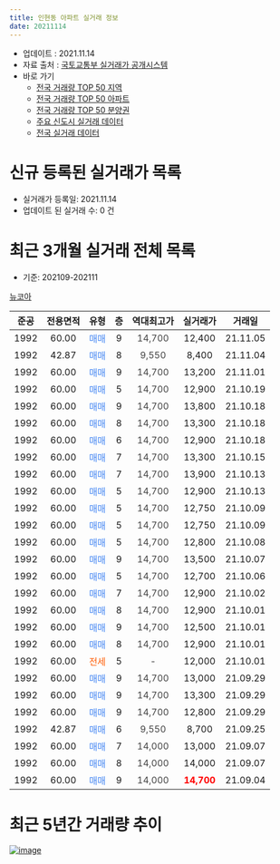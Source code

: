 ```yaml
---
title: 인현동 아파트 실거래 정보
date: 20211114
---
```


* 업데이트 : 2021.11.14
* 자료 출처 : [국토교통부 실거래가 공개시스템](http://rt.molit.go.kr)
* 바로 가기
    * [전국 거래량 TOP 50 지역](https://apt-info.github.io/apt-trade-info/tr)
    * [전국 거래량 TOP 50 아파트](https://apt-info.github.io/apt-trade-info/ta)
    * [전국 거래량 TOP 50 분양권](https://apt-info.github.io/apt-trade-info/tb)
    * [주요 신도시 실거래 데이터](https://apt-info.github.io/apt-trade-info/newtown)
    * [전국 실거래 데이터](https://apt-info.github.io/apt-trade-info/all)



<script async src="https://pagead2.googlesyndication.com/pagead/js/adsbygoogle.js"></script>
<!-- 기본광고 -->
<ins class="adsbygoogle"
     style="display:block"
     data-ad-client="ca-pub-1142216861245946"
     data-ad-slot="4805727019"
     data-ad-format="auto"
     data-full-width-responsive="true"></ins>
<script>
     (adsbygoogle = window.adsbygoogle || []).push({});
</script>


# 신규 등록된 실거래가 목록

* 실거래가 등록일: 2021.11.14
* 업데이트 된 실거래 수: 0 건




<script async src="https://pagead2.googlesyndication.com/pagead/js/adsbygoogle.js"></script>
<!-- 기본광고 -->
<ins class="adsbygoogle"
     style="display:block"
     data-ad-client="ca-pub-1142216861245946"
     data-ad-slot="4805727019"
     data-ad-format="auto"
     data-full-width-responsive="true"></ins>
<script>
     (adsbygoogle = window.adsbygoogle || []).push({});
</script>


# 최근 3개월 실거래 전체 목록
* 기준: 202109-202111


[뉴코아](https://search.naver.com/search.naver?query=%EB%89%B4%EC%BD%94%EC%95%84)

|준공|전용면적|유형|층|역대최고가|실거래가|거래일|
|:---:|:---:|:---:|:---:|:---:|:---:|:---:|
|1992|60.00|<span style="color:#4285F3">매매</span>|9|<span style="color:#444444">14,700</span>|12,400|21.11.05|
|1992|42.87|<span style="color:#4285F3">매매</span>|8|<span style="color:#444444">9,550</span>|8,400|21.11.04|
|1992|60.00|<span style="color:#4285F3">매매</span>|9|<span style="color:#444444">14,700</span>|13,200|21.11.01|
|1992|60.00|<span style="color:#4285F3">매매</span>|5|<span style="color:#444444">14,700</span>|12,900|21.10.19|
|1992|60.00|<span style="color:#4285F3">매매</span>|9|<span style="color:#444444">14,700</span>|13,800|21.10.18|
|1992|60.00|<span style="color:#4285F3">매매</span>|8|<span style="color:#444444">14,700</span>|13,300|21.10.18|
|1992|60.00|<span style="color:#4285F3">매매</span>|6|<span style="color:#444444">14,700</span>|12,900|21.10.18|
|1992|60.00|<span style="color:#4285F3">매매</span>|7|<span style="color:#444444">14,700</span>|13,300|21.10.15|
|1992|60.00|<span style="color:#4285F3">매매</span>|7|<span style="color:#444444">14,700</span>|13,900|21.10.13|
|1992|60.00|<span style="color:#4285F3">매매</span>|5|<span style="color:#444444">14,700</span>|12,900|21.10.13|
|1992|60.00|<span style="color:#4285F3">매매</span>|5|<span style="color:#444444">14,700</span>|12,750|21.10.09|
|1992|60.00|<span style="color:#4285F3">매매</span>|5|<span style="color:#444444">14,700</span>|12,750|21.10.09|
|1992|60.00|<span style="color:#4285F3">매매</span>|5|<span style="color:#444444">14,700</span>|12,800|21.10.08|
|1992|60.00|<span style="color:#4285F3">매매</span>|9|<span style="color:#444444">14,700</span>|13,500|21.10.07|
|1992|60.00|<span style="color:#4285F3">매매</span>|5|<span style="color:#444444">14,700</span>|12,700|21.10.06|
|1992|60.00|<span style="color:#4285F3">매매</span>|7|<span style="color:#444444">14,700</span>|12,900|21.10.02|
|1992|60.00|<span style="color:#4285F3">매매</span>|8|<span style="color:#444444">14,700</span>|12,900|21.10.01|
|1992|60.00|<span style="color:#4285F3">매매</span>|9|<span style="color:#444444">14,700</span>|12,500|21.10.01|
|1992|60.00|<span style="color:#4285F3">매매</span>|8|<span style="color:#444444">14,700</span>|12,900|21.10.01|
|1992|60.00|<span style="color:#FF5A00">전세</span>|5|<span style="color:#444444">-</span>|12,000|21.10.01|
|1992|60.00|<span style="color:#4285F3">매매</span>|9|<span style="color:#444444">14,700</span>|13,000|21.09.29|
|1992|60.00|<span style="color:#4285F3">매매</span>|9|<span style="color:#444444">14,700</span>|13,300|21.09.29|
|1992|60.00|<span style="color:#4285F3">매매</span>|9|<span style="color:#444444">14,700</span>|12,800|21.09.29|
|1992|42.87|<span style="color:#4285F3">매매</span>|6|<span style="color:#444444">9,550</span>|8,700|21.09.25|
|1992|60.00|<span style="color:#4285F3">매매</span>|7|<span style="color:#444444">14,000</span>|13,000|21.09.07|
|1992|60.00|<span style="color:#4285F3">매매</span>|8|<span style="color:#444444">14,000</span>|14,000|21.09.07|
|1992|60.00|<span style="color:#4285F3">매매</span>|9|<span style="color:#444444">14,000</span>|<b><span style="color:#FF0000">14,700</span></b>|21.09.04|



<script async src="https://pagead2.googlesyndication.com/pagead/js/adsbygoogle.js"></script>
<!-- 기본광고 -->
<ins class="adsbygoogle"
     style="display:block"
     data-ad-client="ca-pub-1142216861245946"
     data-ad-slot="4805727019"
     data-ad-format="auto"
     data-full-width-responsive="true"></ins>
<script>
     (adsbygoogle = window.adsbygoogle || []).push({});
</script>


# 최근 5년간 거래량 추이


<div style="width:100%;">
    <canvas id="deal_progress" height="200"></canvas>
</div>

<script>
new Chart(document.getElementById("deal_progress"), {
    type: 'line',
    data: {
        labels: ['16.01','16.03','16.05','16.07','16.09','16.11','16.12','17.02','17.03','17.04','17.05','17.06','17.07','17.08','17.09','17.10','17.11','18.01','18.02','18.03','18.04','18.05','18.06','18.07','18.08','18.09','18.10','18.11','18.12','19.04','19.07','19.10','19.11','19.12','20.01','20.02','20.03','20.05','20.08','20.09','20.10','20.12','21.01','21.02','21.03','21.04','21.05','21.06','21.07','21.08','21.09','21.10','21.11'],
        datasets: [{
            label: '매매/분양권',
            data: [1,2,1,2,1,0,1,2,2,0,2,3,2,3,1,2,5,1,1,0,0,1,2,1,0,2,1,2,0,0,0,0,0,0,1,0,1,2,1,0,1,1,1,1,1,0,5,1,6,4,7,16,3],
            borderColor: "rgba(66, 133, 243, 1)",
            backgroundColor: "rgba(66, 133, 243, 0.05)",
            borderWidth: 1,
            pointRadius: 0,
            fill: false,
            lineTension: 0
        },{
            label: '전/월세',
            data: [3,1,0,0,1,1,3,0,1,3,1,1,1,0,0,1,0,0,2,3,1,0,1,2,1,3,0,1,1,1,1,1,1,1,1,2,1,0,1,1,1,0,0,0,1,1,1,0,0,0,0,1,0],
            borderColor: "rgba(255, 90, 0, 1)",
            backgroundColor: "rgba(255, 90, 0, 0.05)",
            borderWidth: 1,
            pointRadius: 0,
            fill: false,
            lineTension: 0
        },{
            label: '합계',
            data: [4,3,1,2,2,1,4,2,3,3,3,4,3,3,1,3,5,1,3,3,1,1,3,3,1,5,1,3,1,1,1,1,1,1,2,2,2,2,2,1,2,1,1,1,2,1,6,1,6,4,7,17,3],
            borderColor: "rgba(0, 0, 0, 1)",
            backgroundColor: "rgba(0, 0, 0, 0.03)",
            borderWidth: 0.1,
            pointRadius: 0,
            fill: true,
            lineTension: 0
        }
        ]
    },
    options: {
        responsive: true,
        title: {
            display: false
        },
        tooltips: {
            mode: 'index',
            intersect: false
        },
        hover: {
            mode: 'nearest',
            intersect: true
        },
        scales: {
            xAxes: [{
                display: true,
                scaleLabel: {
                    display: true,
                    labelString: '년/월'
                }
            }],
            yAxes: [{
                display: true,
                ticks: {
                    suggestedMin: 0,
                },
                scaleLabel: {
                    display: true,
                    labelString: '실거래 수'
                }
            }]
        }
    }
});

</script>


[![image](https://apt-info.github.io/images/2020-01-03-apt-trade-info/1024x500.png)](https://play.google.com/store/apps/details?id=com.aptinfo.apttradeinfo)

